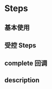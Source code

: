 # Steps

## 基本使用

<code src="./document/basic.tsx"></code>

## 受控 Steps

<code src="./document/next.tsx"></code>

## complete 回调

<code src="./document/complete.tsx"></code>

## description

<code src="./document/content.tsx"> </code>
